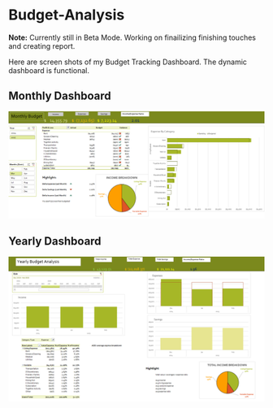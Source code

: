 # Budget-Analysis

**Note:** Currently still in Beta Mode. Working on finailizing finishing touches and creating report.

Here are screen shots of my Budget Tracking Dashboard. The dynamic dashboard is functional. 


## Monthly Dashboard
![alt text](/assets/images/monthly_draft.png)


## Yearly Dashboard
![alt text](/assets/images/yearly_draft.png)

